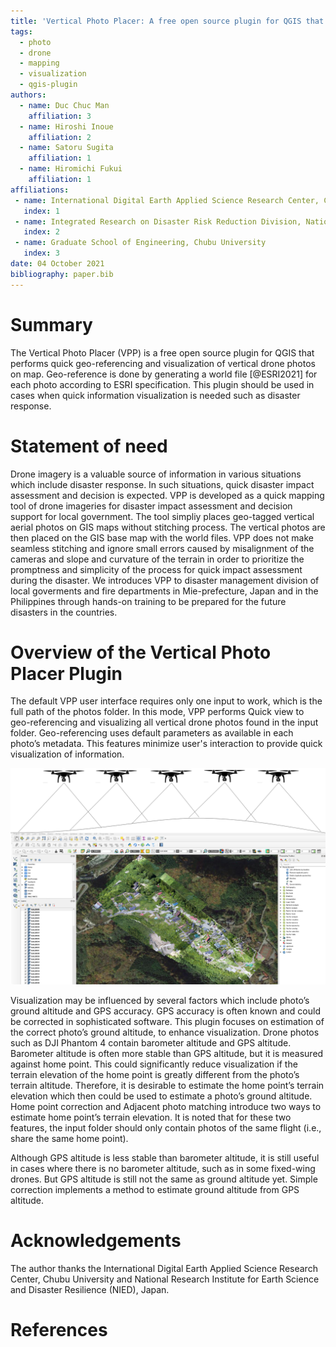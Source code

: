 ```yaml
---
title: 'Vertical Photo Placer: A free open source plugin for QGIS that performs quick placement of vertical drone photos on map'
tags:
  - photo
  - drone
  - mapping
  - visualization
  - qgis-plugin
authors:
  - name: Duc Chuc Man 
    affiliation: 3 
  - name: Hiroshi Inoue 
    affiliation: 2
  - name: Satoru Sugita
    affiliation: 1
  - name: Hiromichi Fukui
    affiliation: 1
affiliations:
 - name: International Digital Earth Applied Science Research Center, Chubu University
   index: 1
 - name: Integrated Research on Disaster Risk Reduction Division, National Research Institute for Earth Science and Disaster Resilience
   index: 2
 - name: Graduate School of Engineering, Chubu University
   index: 3
date: 04 October 2021
bibliography: paper.bib
---
```


# Summary

The Vertical Photo Placer (VPP) is a free open source plugin for QGIS that 
performs quick geo-referencing and visualization of vertical drone photos on map.
Geo-reference is done by generating a world file [@ESRI2021] for each photo according to ESRI 
specification. This plugin should be used in cases when quick information visualization 
is needed such as disaster response. 

# Statement of need

Drone imagery is a valuable source of information in various situations which include 
disaster response. In such situations, quick disaster impact assessment and decision 
is expected. VPP is developed as a quick mapping tool of drone imageries for disaster 
impact assessment and decision support for local government. The tool simpliy places 
geo-tagged vertical aerial photos on GIS maps without stitching process. The vertical 
photos are then placed on the GIS base map with the world files. VPP does not make 
seamless stitching and ignore small errors caused by misalignment of the cameras and 
slope and curvature of the terrain in order to prioritize the promptness and simplicity 
of the process for quick impact assessment during the disaster. We introduces VPP to 
disaster management division of local goverments and fire departments in Mie-prefecture, 
Japan and in the Philippines through hands-on training to be prepared for the future disasters 
in the countries. 

# Overview of the Vertical Photo Placer Plugin

The default VPP user interface requires only one input to work, which is the full path 
of the photos folder. In this mode, VPP performs Quick view to geo-referencing and visualizing 
all vertical drone photos found in the input folder. Geo-referencing uses default parameters 
as available in each photo’s metadata. This features minimize user's interaction to provide 
quick visualization of information. 

![Usage of the `Vertical Photo Placer Plugin` for QGIS.\label{fig:plugin_usage}](vpp_example_update.png)

Visualization may be influenced by several factors which include photo’s ground altitude 
and GPS accuracy. GPS accuracy is often known and could be corrected in sophisticated software. 
This plugin focuses on estimation of the correct photo’s ground altitude, to enhance visualization.
Drone photos such as DJI Phantom 4 contain barometer altitude and GPS altitude. Barometer altitude 
is often more stable than GPS altitude, but it is measured against home point.
This could significantly reduce visualization if the terrain elevation of the home point 
is greatly different from the photo’s terrain altitude. Therefore, it is desirable to estimate 
the home point’s terrain elevation which then could be used to estimate a photo’s ground altitude. 
Home point correction and Adjacent photo matching introduce two ways to estimate home point’s terrain elevation. 
It is noted that for these two features, the input folder should only contain photos of the same flight 
(i.e., share the same home point).

Although GPS altitude is less stable than barometer altitude, it is still useful in cases where there is 
no barometer altitude, such as in some fixed-wing drones. But GPS altitude is still not the same as 
ground altitude yet. Simple correction implements a method to estimate ground altitude from GPS altitude.

# Acknowledgements

The author thanks the International Digital Earth Applied Science Research Center, Chubu University 
and National Research Institute for Earth Science and Disaster Resilience (NIED), Japan.

# References
